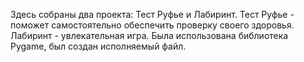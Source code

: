 Здесь собраны два проекта: Тест Руфье и Лабиринт.
Тест Руфье - поможет самостоятельно обеспечить проверку своего здоровья.
Лабиринт - увлекательная игра. Была использована библиотека Pygame, был создан исполняемый файл.
